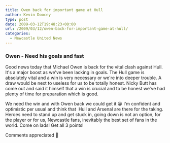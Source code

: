 ```yaml
---
title: Owen back for important game at Hull
author: Kevin Doocey
type: post
date: 2009-03-12T19:48:23+00:00
url: /2009/03/12/owen-back-for-important-game-at-hull/
categories:
  - Newcastle United News
---
```


### Owen - Need his goals and fast

Good news today that Michael Owen is back for the vital clash against Hull. It's a major boost as we've been lacking in goals. The Hull game is absolutely vital and a win is very necessary or we're into deeper trouble. A draw would be next to useless for us to be totally honest. Nicky Butt has come out and said it himself that a win is crucial and to be honest we've had plenty of time for preparation which is good.

We need the win and with Owen back we could get it 😀 I'm confident and optimistic per usual and think that  Hull and Arsenal are there for the taking. Heroes need to stand up and get stuck in, going down is not an option, for the player or for us, Newcastle fans, inevitably the best set of fans in the world. Come on lads! Get all 3 points!

Comments appreciated 🙂
